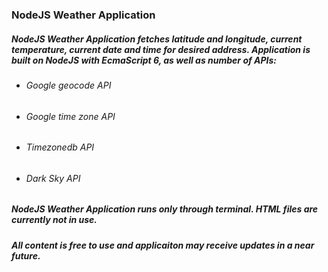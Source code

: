 ### **NodeJS Weather Application**

##### NodeJS Weather Application fetches latitude and longitude, current temperature, current date and time for desired address. Application is built on NodeJS with EcmaScript 6, as well as number of APIs:
* ###### Google geocode API 
* ###### Google time zone API
* ###### Timezonedb API
* ###### Dark Sky API

##### NodeJS Weather Application runs only through terminal. HTML files are currently not in use.
##### All content is free to use and applicaiton may receive updates in a near future.
